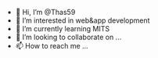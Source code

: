 - 👋 Hi, I’m @Thas59
- 👀 I’m interested in web&app development
- 🌱 I’m currently learning MITS
- 💞️ I’m looking to collaborate on ...
- 📫 How to reach me ...

<!---
Thas59/Thas59 is a ✨ special ✨ repository because its `README.md` (this file) appears on your GitHub profile.
You can click the Preview link to take a look at your changes.
--->
